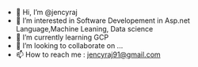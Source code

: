 - 👋 Hi, I’m @jencyraj
- 👀 I’m interested in Software Developement in Asp.net Language,Machine Leaning, Data science
- 🌱 I’m currently learning GCP
- 💞️ I’m looking to collaborate on ...
- 📫 How to reach me  : jencyraj91@gmail.com

<!---
jencyraj/jencyraj is a ✨ special ✨ repository because its `README.md` (this file) appears on your GitHub profile.
You can click the Preview link to take a look at your changes.
--->
